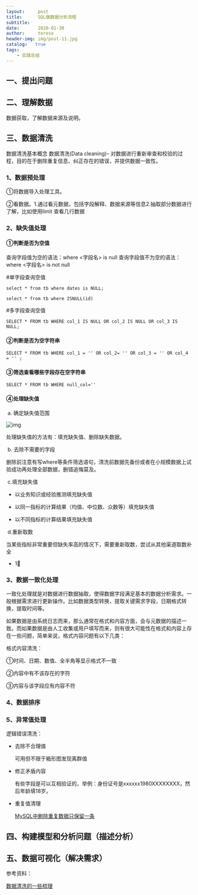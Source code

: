 ```yaml
---
layout:     post
title:      SQL做数据分析流程
subtitle:   
date:       2020-01-30 
author:     terese
header-img: img/post-11.jpg
catalog:   true
tags:
    - 实践总结
---
```


## 一、提出问题

## 二、理解数据

数据获取，了解数据来源及说明。

## 三、数据清洗

数据清洗基本概念 数据清洗(Data cleaning)– 对数据进行重新审查和校验的过程，目的在于删除重复信息、纠正存在的错误，并提供数据一致性。

### 1、数据预处理

①将数据导入处理工具。

②看数据。1.通过看元数据，包括字段解释、数据来源等信息2.抽取部分数据进行了解，比如使用limit 查看几行数据

### 2、缺失值处理

#### ①判断是否为空值

查询字段值为空的语法：where <字段名> is null
查询字段值不为空的语法：where <字段名> is not null

#单字段查询空值

``select * from tb where dates is NULL;``

```select * from tb where ISNULL(id)```

#多字段查询空值

```SELECT * FROM tb WHERE col_1 IS NULL OR col_2 IS NULL OR col_3 IS NULL;```

#### ②判断是否为空字符串

```SELECT * FROM tb WHERE col_1 = '' OR col_2= '' OR col_3 = '' OR col_4 = '' ;``` 

#### ③筛选查看哪些字段存在空字符串

```SELECT * FROM tb WHERE null_col=''```

#### ④处理缺失值

​     a. 确定缺失值范围



![img](https://tva1.sinaimg.cn/large/00831rSTgy1gdmc6mkv91j30k00b9q3b.jpg)

处理缺失值的方法有：填充缺失值、删除缺失数据。

​	b. 去除不需要的字段

删除前注意有写where等条件筛选语句，清洗前数据先备份或者在小规模数据上试验成功再处理全部数据，删错追悔莫及。

​	c.填充缺失值

- 以业务知识或经验推测填充缺失值

-  以同一指标的计算结果（均值、中位数、众数等）填充缺失值

-  以不同指标的计算结果填充缺失值

​    d.重新取数

当某些指标非常重要但缺失率高的情况下，需要重新取数，尝试从其他渠道取数补全

- 1⃣️

### 3、数据一致化处理

一致化处理就是对数据进行数据抽取，使得数据字段满足基本的数据分析需求。一般根据需求进行更新操作。比如数据类型转换，提取关键需求字段，日期格式转换，提取时间等。

如果数据是由系统日志而来，那么通常在格式和内容方面，会与元数据的描述一致。而如果数据是由人工收集或用户填写而来，则有很大可能性在格式和内容上存在一些问题，简单来说，格式内容问题有以下几类：

格式内容清洗：

①时间、日期、数值、全半角等显示格式不一致

②内容中有不该存在的字符

③内容与该字段应有内容不符

### 4、数据排序

### 5、异常值处理

逻辑错误清洗：

- 去除不合理值

  可用但不限于箱形图发现离群值

- 修正矛盾内容

  有些字段是可以互相验证的，举例：身份证号是xxxxxx1980XXXXXXXX，然后年龄填18岁。

- 重复值清理

  [MySQL中删除重复数据只保留一条](https://blog.csdn.net/u014723529/article/details/51218638)

## 四、构建模型和分析问题（描述分析）

## 五、数据可视化（解决需求）



参考资料：

[数据清洗的一些梳理](https://zhuanlan.zhihu.com/p/20571505)

